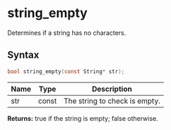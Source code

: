 # string_empty

Determines if a string has no characters.

## Syntax

```c
bool string_empty(const String* str);
```

| Name | Type | Description |
| --- | --- | --- |
| str | const | The string to check is empty. |

**Returns:** true if the string is empty; false otherwise.

